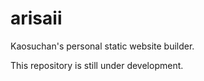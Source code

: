 # arisaii #

Kaosuchan's personal static website builder.

This repository is still under development.
